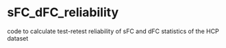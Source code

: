 # sFC_dFC_reliability

code to calculate test-retest reliability of sFC and dFC statistics of the HCP dataset
